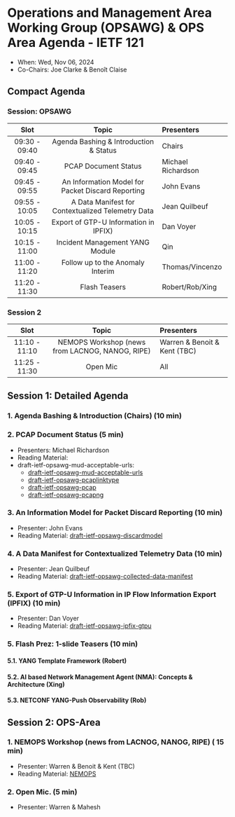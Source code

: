 # Operations and Management Area Working Group (OPSAWG) & OPS Area Agenda - IETF 121

* When: Wed, Nov 06, 2024
* Co-Chairs: Joe Clarke & Benoît Claise

## Compact Agenda

### Session: OPSAWG 

| Slot          | Topic                                    | Presenters |
|:-------------:|:---------------------------------------:|:-----------|
| 09:30 - 09:40 | Agenda Bashing & Introduction & Status  | Chairs     |
| 09:40 - 09:45 | PCAP Document Status | Michael Richardson     | Michael Richardson |
| 09:45 - 09:55 | An Information Model for Packet Discard Reporting | John Evans     |
| 09:55 - 10:05 | A Data Manifest for Contextualized Telemetry Data | Jean Quilbeuf |
| 10:05 - 10:15 | Export of GTP-U Information in IPFIX) | Dan Voyer|
| 10:15 - 11:00 | Incident Management YANG Module | Qin     |
| 11:00 - 11:20 | Follow up to the Anomaly Interim | Thomas/Vincenzo     |
| 11:20 - 11:30 | Flash Teasers | Robert/Rob/Xing     |

### Session 2

| Slot          |Topic                                    | Presenters |
|:-------------:|:---------------------------------------:|:-----------|
| 11:10 - 11:10 | NEMOPS Workshop (news from LACNOG, NANOG, RIPE)  | Warren & Benoit & Kent (TBC) |
| 11:25 - 11:30 | Open Mic                                |          All     |


## Session 1: Detailed Agenda

### 1. Agenda Bashing & Introduction (Chairs) (10 min)

### 2. PCAP Document Status (5 min)

 * Presenters: Michael Richardson
 * Reading Material:
 * draft-ietf-opsawg-mud-acceptable-urls:
   + [draft-ietf-opsawg-mud-acceptable-urls](https://datatracker.ietf.org/doc/draft-ietf-opsawg-mud-acceptable-urls/)
   + [draft-ietf-opsawg-pcaplinktype](https://datatracker.ietf.org/doc/draft-ietf-opsawg-pcaplinktype/)
   + [draft-ietf-opsawg-pcap](https://datatracker.ietf.org/doc/draft-ietf-opsawg-pcap/)
   + [draft-ietf-opsawg-pcapng](https://datatracker.ietf.org/doc/draft-ietf-opsawg-pcapng/)
   
### 3. An Information Model for Packet Discard Reporting (10 min)

 * Presenter: John Evans
 * Reading Material: [draft-ietf-opsawg-discardmodel](https://datatracker.ietf.org/doc/html/draft-ietf-opsawg-discardmodel)

### 4. A Data Manifest for Contextualized Telemetry Data (10 min)

 * Presenter: Jean Quilbeuf
 * Reading Material: [draft-ietf-opsawg-collected-data-manifest](https://datatracker.ietf.org/doc/draft-ietf-opsawg-collected-data-manifest/)

### 5. Export of GTP-U Information in IP Flow Information Export (IPFIX) (10 min)

 * Presenter: Dan Voyer
 * Reading Material: [draft-ietf-opsawg-ipfix-gtpu]([https://datatracker.ietf.org/doc/draft-ietf-nmop-network-incident-yang/](https://datatracker.ietf.org/doc/draft-ietf-opsawg-ipfix-gtpu/))


### 5. Flash Prez: 1-slide Teasers (10 min)

#### 5.1. YANG Template Framework (Robert)
#### 5.2. AI based Network Management Agent (NMA): Concepts & Architecture (Xing)
#### 5.3. NETCONF YANG-Push Observability (Rob)


## Session 2: OPS-Area

### 1. NEMOPS Workshop (news from LACNOG, NANOG, RIPE)  ( 15 min)

* Presenter: Warren & Benoit & Kent (TBC)
* Reading Material: [NEMOPS](https://www.iab.org/announcements/call-for-papers-nemops-workshop/)

### 2. Open Mic. (5 min)

 * Presenter: Warren & Mahesh



